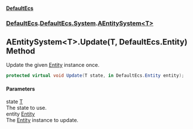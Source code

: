#### [DefaultEcs](./index.md 'index')
### [DefaultEcs](./index.md 'index').[DefaultEcs.System](./DefaultEcs-System.md 'DefaultEcs.System').[AEntitySystem&lt;T&gt;](./DefaultEcs-System-AEntitySystem-T-.md 'DefaultEcs.System.AEntitySystem&lt;T&gt;')
## AEntitySystem&lt;T&gt;.Update(T, DefaultEcs.Entity) Method
Update the given [Entity](./DefaultEcs-Entity.md 'DefaultEcs.Entity') instance once.  
```C#
protected virtual void Update(T state, in DefaultEcs.Entity entity);
```
#### Parameters
<a name='DefaultEcs-System-AEntitySystem-T--Update(T_DefaultEcs-Entity)-state'></a>
state [T](./DefaultEcs-System-AEntitySystem-T-.md#DefaultEcs-System-AEntitySystem-T--T 'DefaultEcs.System.AEntitySystem&lt;T&gt;.T')  
The state to use.  
<a name='DefaultEcs-System-AEntitySystem-T--Update(T_DefaultEcs-Entity)-entity'></a>
entity [Entity](./DefaultEcs-Entity.md 'DefaultEcs.Entity')  
The [Entity](./DefaultEcs-Entity.md 'DefaultEcs.Entity') instance to update.  
